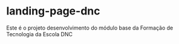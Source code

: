 # landing-page-dnc
Este é o projeto desenvolvimento do módulo base da Formação de Tecnologia da Escola DNC
